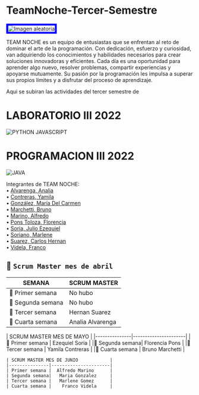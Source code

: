 # TeamNoche-Tercer-Semestre
<img src="https://user-images.githubusercontent.com/101668956/235321849-c1ba3554-2854-4295-9dff-1c4eba771c52.jpg" alt="Imagen aleatoria" style="border: 5px solid blue">

TEAM NOCHE es un equipo de entusiastas que se enfrentan al reto de dominar el arte de la programación. Con dedicación, esfuerzo y curiosidad, van adquiriendo los conocimientos y habilidades necesarios para crear soluciones innovadoras y eficientes. Cada día es una oportunidad para aprender algo nuevo, resolver problemas, compartir experiencias y apoyarse mutuamente. Su pasión por la programación les impulsa a superar sus propios límites y a disfrutar del proceso de aprendizaje.



Aqui se subiran las actividades del tercer semestre de 
# LABORATORIO III 2022
![PYTHON JAVASCRIPT](https://user-images.githubusercontent.com/101668956/235322733-f1f49bfd-0c1f-47d3-8011-2b64a55d6e09.jpg)


# PROGRAMACION III 2022
![JAVA](https://user-images.githubusercontent.com/101668956/235322831-96f83c16-379e-4926-a966-447de48d8f42.png)


Integrantes de TEAM NOCHE:  
• [Alvarenga, Analia](https://github.com/RastaLunaRL)  
• [Contreras, Yamila](https://github.com/Yami-Contreras)  
• [González, María Del Carmen](https://github.com/uninstallrar)  
• [Marchetti, Bruno](https://github.com/Br1marchetti)  
• [Marino, Alfredo](https://github.com/AlfredoMarino123)  
• [Pons Toloza, Florencia](https://github.com/FlorPons)  
• [Soria, Julio Ezequiel](https://github.com/kelo72)   
• [Soriano, Marlene](https://github.com/Marlenesoriano)  
• [Suarez, Carlos Hernan](https://github.com/Hernan-DOS)   
• [Videla, Franco](https://github.com/odin1301)


## 📆 `Scrum Master mes de abril`

| SEMANA                |     SCRUM MASTER     |      
|-----------------------|----------------------|
|:pencil: Primer semana | No hubo              | 
|:pencil: Segunda semana| No hubo              |
|:pencil: Tercer semana |   Hernan Suarez      |
|:pencil: Cuarta semana |   Analia Alvarenga   |



| SCRUM MASTER MES DE MAYO             |
|---------------|----------------------|
|:pencil: Primer semana | Ezequiel Soria       | 
|:pencil: Segunda semana| Florencia Pons       |
|:pencil: Tercer semana |   Yamila Contreras   |
|:pencil: Cuarta semana |   Bruno Marchetti    |

```
| SCRUM MASTER MES DE JUNIO            |
|---------------|----------------------|
| Primer semana |  Alfredo Marino      | 
| Segunda semana|   Maria Gonzalez     |
| Tercer semana |   Marlene Gomez      |
| Cuarta semana |    Franco Videla     |
```
